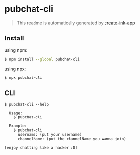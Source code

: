 # pubchat-cli

> This readme is automatically generated by [create-ink-app](https://github.com/vadimdemedes/create-ink-app)


## Install

using npm:

```bash
$ npm install --global pubchat-cli
```
using npx: 

```bash
$ npx pubchat-cli
```


## CLI

```
$ pubchat-cli --help

  Usage:
    $ pubchat-cli 
	
  Example:
    $ pubchat-cli
      username: (put your username)
      channelName: (put the channelName you wanna join)

[enjoy chatting like a hacker :D]

```
